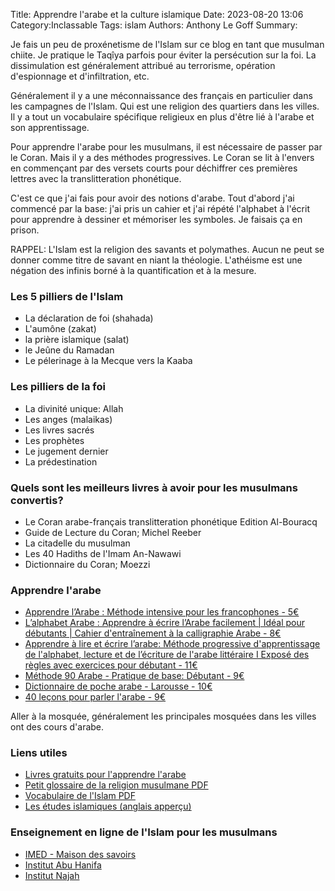 Title: Apprendre l'arabe et la culture islamique
Date: 2023-08-20 13:06
Category:Inclassable
Tags: islam
Authors: Anthony Le Goff
Summary:

Je fais un peu de proxénetisme de l'Islam sur ce blog en tant que musulman chiite. Je pratique le Taqîya parfois pour éviter la persécution sur la foi. La dissimulation est généralement attribué au terrorisme, opération d'espionnage et d'infiltration, etc.

Généralement il y a une méconnaissance des français en particulier dans les campagnes de l'Islam. Qui est une religion des quartiers dans les villes. Il y a tout un vocabulaire spécifique religieux en plus d'être lié à l'arabe et son apprentissage.

Pour apprendre l'arabe pour les musulmans, il est nécessaire de passer par le Coran. Mais il y a des méthodes progressives. Le Coran se lit à l'envers en commençant par des versets courts pour déchiffrer ces premières lettres avec la translitteration phonétique. 

C'est ce que j'ai fais pour avoir des notions d'arabe. Tout d'abord j'ai commencé par la base: j'ai pris un cahier et j'ai répété l'alphabet à l'écrit pour apprendre à dessiner et mémoriser les symboles. Je faisais ça en prison. 

RAPPEL: L'Islam est la religion des savants et polymathes. Aucun ne peut se donner comme titre de savant en niant la théologie. L'athéisme est une négation des infinis borné à la quantification et à la mesure. 

### Les 5 pilliers de l'Islam

* La déclaration de foi (shahada)
* L'aumône (zakat)
* la prière islamique (salat)
* le Jeûne du Ramadan
* Le pélerinage à la Mecque vers la Kaaba

### Les pilliers de la foi

* La divinité unique: Allah
* Les anges (malaikas)
* Les livres sacrés
* Les prophètes
* Le jugement dernier
* La prédestination


### Quels sont les meilleurs livres à avoir pour les musulmans convertis?

* Le Coran arabe-français translitteration phonétique Edition Al-Bouracq
* Guide de Lecture du Coran; Michel Reeber
* La citadelle du musulman
* Les 40 Hadiths de l'Imam An-Nawawi
* Dictionnaire du Coran; Moezzi

### Apprendre l'arabe

* [Apprendre l’Arabe : Méthode intensive pour les francophones - 5€](https://www.amazon.fr/Apprendre-lArabe-M%C3%A9thode-intensive-francophones/dp/235633078X)
* [L’alphabet Arabe : Apprendre à écrire l’Arabe facilement | Idéal pour débutants | Cahier d'entraînement à la calligraphie Arabe - 8€](https://www.amazon.fr/Lalphabet-Arabe-facilement-dentra%C3%AEnement-calligraphie/dp/B087L4M6W9/ref=d_bmx_dp_k71k3d5n_sccl_2_1/258-6891583-0590645?pd_rd_w=8OmJg&content-id=amzn1.sym.fda79a23-1d99-4303-950b-2c9d49a17c39&pf_rd_p=fda79a23-1d99-4303-950b-2c9d49a17c39&pf_rd_r=4TWMHN2VKDGETA5ZW2XA&pd_rd_wg=ULKj1&pd_rd_r=2197e66f-e759-42ad-ae1d-c18814608fe5&pd_rd_i=B087L4M6W9&psc=1)
* [Apprendre à lire et écrire l’arabe: Méthode progressive d'apprentissage de l'alphabet, lecture et de l’écriture de l'arabe littéraire I Exposé des règles avec exercices pour débutant - 11€](https://www.amazon.fr/Apprendre-lire-%C3%A9crire-larabe-dapprentissage/dp/B0916QXGSJ/ref=d_bmx_dp_k71k3d5n_sccl_2_5/258-6891583-0590645?pd_rd_w=8OmJg&content-id=amzn1.sym.fda79a23-1d99-4303-950b-2c9d49a17c39&pf_rd_p=fda79a23-1d99-4303-950b-2c9d49a17c39&pf_rd_r=4TWMHN2VKDGETA5ZW2XA&pd_rd_wg=ULKj1&pd_rd_r=2197e66f-e759-42ad-ae1d-c18814608fe5&pd_rd_i=B0916QXGSJ&psc=1)
* [Méthode 90 Arabe - Pratique de base: Débutant - 9€](https://www.amazon.fr/Arabe-pratique-base-Mohammad-Bakri/dp/2253080977/ref=d_bmx_dp_k71k3d5n_sccl_2_10/258-6891583-0590645?pd_rd_w=8OmJg&content-id=amzn1.sym.fda79a23-1d99-4303-950b-2c9d49a17c39&pf_rd_p=fda79a23-1d99-4303-950b-2c9d49a17c39&pf_rd_r=4TWMHN2VKDGETA5ZW2XA&pd_rd_wg=ULKj1&pd_rd_r=2197e66f-e759-42ad-ae1d-c18814608fe5&pd_rd_i=2253080977&psc=1)
* [Dictionnaire de poche arabe - Larousse  - 10€](https://www.amazon.fr/Dictionnaire-Larousse-poche-Arabe/dp/2036021891/ref=d_bmx_dp_k71k3d5n_sccl_2_6/258-6891583-0590645?pd_rd_w=8OmJg&content-id=amzn1.sym.fda79a23-1d99-4303-950b-2c9d49a17c39&pf_rd_p=fda79a23-1d99-4303-950b-2c9d49a17c39&pf_rd_r=4TWMHN2VKDGETA5ZW2XA&pd_rd_wg=ULKj1&pd_rd_r=2197e66f-e759-42ad-ae1d-c18814608fe5&pd_rd_i=2036021891&psc=1)
* [40 leçons pour parler l'arabe - 9€](https://www.amazon.fr/40-Le%C3%A7ons-pour-parler-arabe/dp/2266189107/ref=sr_1_1?__mk_fr_FR=%C3%85M%C3%85%C5%BD%C3%95%C3%91&crid=J39LGNZINQ1Z&keywords=40+le%C3%A7ons+pour+parler+arabe&qid=1692529370&s=books&sprefix=40+le%C3%A7ons+pour+parler+arabe+%2Cstripbooks%2C257&sr=1-1)

Aller à la mosquée, généralement les principales mosquées dans les villes ont des cours d'arabe.

### Liens utiles

* [Livres gratuits pour l'apprendre l'arabe](https://al-dirassa.com/fr/livres-gratuits-apprendre-arabe/)
* [Petit glossaire de la religion musulmane PDF](https://akademimg.akadem.org/Medias/Documents/6-Glossaire-Islam.pdf)
* [Vocabulaire de l'Islam PDF](http://idiomas.astalaweb.com/franc%E9s/v3/Vocabulaire-De-Islam.Pdf)
* [Les études islamiques (anglais apperçu)](https://en.wikipedia.org/wiki/Islamic_studies)

### Enseignement en ligne de l'Islam pour les musulmans

* [IMED - Maison des savoirs](https://www.lamaisondessavoirs.com/)
* [Institut Abu Hanifa](http://institut-abuhanifa.fr/)
* [Institut Najah](https://institut-najah.com/)

